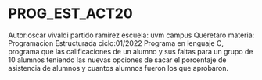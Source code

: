 # PROG_EST_ACT20
Autor:oscar vivaldi partido ramirez 
escuela: uvm campus Queretaro
materia: Programacion Estructurada
ciclo:01/2022
Programa en lenguaje C, programa que las calificaciones de un alumno y sus faltas para un grupo de 10 alumnos  teniendo las nuevas opciones de sacar el porcentaje de asistencia de alumnos y cuantos alumnos fueron los que aprobaron.
